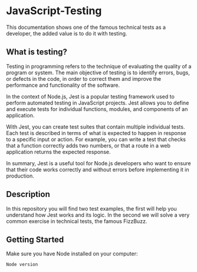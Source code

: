 # JavaScript-Testing
This documentation shows one of the famous technical tests as a developer, the added value is to do it with testing.

## What is testing?
Testing in programming refers to the technique of evaluating the quality of a program or system. The main objective of testing is to identify errors, bugs, or defects in the code, in order to correct them and improve the performance and functionality of the software.

In the context of Node.js, Jest is a popular testing framework used to perform automated testing in JavaScript projects. Jest allows you to define and execute tests for individual functions, modules, and components of an application.

With Jest, you can create test suites that contain multiple individual tests. Each test is described in terms of what is expected to happen in response to a specific input or action. For example, you can write a test that checks that a function correctly adds two numbers, or that a route in a web application returns the expected response.

In summary, Jest is a useful tool for Node.js developers who want to ensure that their code works correctly and without errors before implementing it in production.

## Description
In this repository you will find two test examples, the first will help you understand how Jest works and its logic. In the second we will solve a very common exercise in technical tests, the famous FizzBuzz.

## Getting Started

Make sure you have Node installed on your computer:

```
Node version
```
